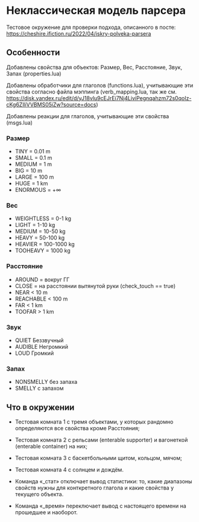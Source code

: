 # Неклассическая модель парсера

Тестовое окружение для проверки подхода, описанного в посте: https://cheshire.ifiction.ru/2022/04/iskry-polveka-parsera

## Особенности
Добавлены свойства для объектов: Размер, Вес, Расстояние, Звук, Запах (properties.lua)

Добавлены обработчики для глаголов (functions.lua), учитывающие эти свойства согласно файла мэппинга (verb_mapping.lua, так же см. https://disk.yandex.ru/edit/d/yJ18vlu9cEJrEi7Nj4LiviPegnqahzm72s0qoIz-cKg6ZlliVVBMS05iZw?source=docs)

Добавлены реакции для глаголов, учитывающие эти свойства (msgs.lua)

### Размер
- TINY          = 0.01 m
- SMALL         = 0.1 m
- MEDIUM        = 1 m
- BIG           = 10 m
- LARGE         = 100 m
- HUGE          = 1 km
- ENORMOUS      = +∞
### Вес
- WEIGHTLESS	  = 0-1 kg
- LIGHT			    = 1-10 kg
- MEDIUM		    = 10-50 kg
- HEAVY			    = 50-100 kg
- HEAVIER		    = 100-1000 kg
- TOOHEAVY		  = 1000 kg
### Расстояние
- AROUND        = вокруг ГГ
- CLOSE         = на расстоянии вытянутой руки (check_touch == true)
- NEAR          < 10 m
- REACHABLE     < 100 m
- FAR           < 1 km
- TOOFAR        > 1 km
### Звук
- QUIET         Беззвучный
- AUDIBLE       Негромкий
- LOUD          Громкий
### Запах
- NONSMELLY     без запаха
- SMELLY        с запахом

## Что в окружении
- Тестовая комната 1 с тремя объектами, у которых рандомно определяются все свойства кроме Расстояния;
- Тестовая комната 2 с рельсами (enterable supporter) и вагонеткой (enterable container) на них;
- Тестовая комната 3 с баскетбольными щитом, кольцом, мячом;
- Тестовая комната 4 с солнцем и дождём.

- Команда «\_стат» отключает вывод статистики: то, какие диапазоны свойств нужны для конткретного глагола и какие свойства у текущего объекта.
- Команда «\_время» переключает вывод с настоящего времени на прошедшее и наоборот.

